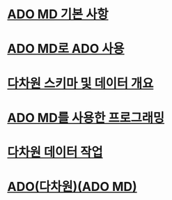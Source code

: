 # [ADO MD 기본 사항](ado-md-fundamentals.md)
# [ADO MD로 ADO 사용](using-ado-with-ado-md.md)
# [다차원 스키마 및 데이터 개요](overview-of-multidimensional-schemas-and-data.md)
# [ADO MD를 사용한 프로그래밍](programming-with-ado-md.md)
# [다차원 데이터 작업](working-with-multidimensional-data.md)
# [ADO(다차원)(ADO MD)](ado-multidimensional-ado-md.md)
